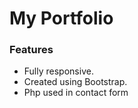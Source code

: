 # My Portfolio

### Features
* Fully responsive.
* Created using Bootstrap.
* Php used in contact form
